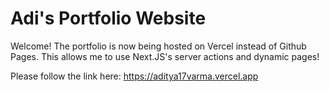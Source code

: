 # Adi's Portfolio Website

Welcome! The portfolio is now being hosted on Vercel instead of Github Pages. This allows me to use Next.JS's server actions and dynamic pages!

Please follow the link here: https://aditya17varma.vercel.app 
